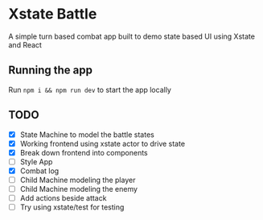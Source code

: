 # Xstate Battle

A simple turn based combat app built to demo state based UI using Xstate and React

## Running the app

Run `npm i && npm run dev` to start the app locally

## TODO

- [x] State Machine to model the battle states
- [x] Working frontend using xstate actor to drive state
- [x] Break down frontend into components
- [ ] Style App
- [x] Combat log
- [ ] Child Machine modeling the player
- [ ] Child Machine modeling the enemy
- [ ] Add actions beside attack
- [ ] Try using xstate/test for testing